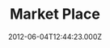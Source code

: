 ---
date: 2012-06-04T12:44:23.000Z
title: Market Place
latitude: 52.60986579286896
longitude: 1.7261105489119972
url: https://www.cafetheplace.co.uk
category: checkin
---